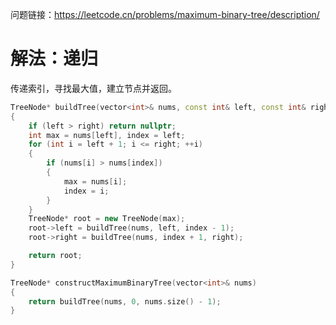 问题链接：https://leetcode.cn/problems/maximum-binary-tree/description/

# 解法：递归

传递索引，寻找最大值，建立节点并返回。

```cpp
TreeNode* buildTree(vector<int>& nums, const int& left, const int& right)
{
    if (left > right) return nullptr;
    int max = nums[left], index = left;
    for (int i = left + 1; i <= right; ++i)
    {
        if (nums[i] > nums[index])
        {
            max = nums[i];
            index = i;
        }
    }
    TreeNode* root = new TreeNode(max);
    root->left = buildTree(nums, left, index - 1);
    root->right = buildTree(nums, index + 1, right);

    return root;
}

TreeNode* constructMaximumBinaryTree(vector<int>& nums)
{
    return buildTree(nums, 0, nums.size() - 1);
}
```
